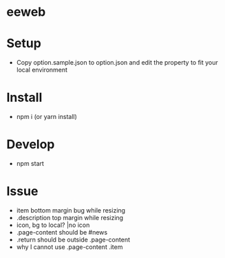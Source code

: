 eeweb
===

# Setup
- Copy option.sample.json to option.json and edit the property to fit your local environment

# Install
- npm i (or yarn install)

# Develop
- npm start

# Issue
* item bottom margin bug while resizing
* .description top margin while resizing
* icon, bg to local? |no icon
* .page-content should be #news
* .return should be outside .page-content
* why I cannot use .page-content .item
